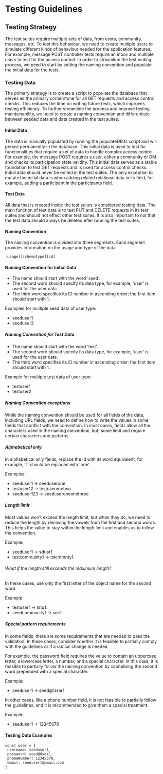 # Testing Guidelines

## Testing Strategy

The test suites require multiple sets of data, from users, community, messages, etc. To test this behaviour, we need to create multiple users to simulate different kinds of behaviour needed for the application features. For example, message POST controller tests require an inbox and multiple users to test for the access control. In order to streamline the test writing process, we need to start by setting the naming convention and populate the initial data for the tests.

### Testing Data

The primary strategy is to create a script to populate the database that serves as the primary cornerstone for all GET requests and access control checks. This reduces the time on writing future tests, which improves testing efficiency. To further streamline the process and improve testing maintainability, we need to create a naming convention and differentiate between seeded data and data created in the test suites.

#### Initial Data

The data is manually populated by running the populateDB.ts script and will persist permanently in the database. This initial data is used to test for functionalities that require a set of data to handle complex access control. For example, the message POST requires a user, either a community or DM and checks its participation state validity. This initial data serves as a stable foundation to test GET requests and is used for access control checks. Initial data should never be edited in the test suites. The only exception to mutate the initial data is when adding related relational data in its field, for example, adding a participant in the participants field.

#### Test Data

All data that is created inside the test suites is considered testing data. The main function of test data is to test PUT and DELETE requests in its test suites and should not effect other test suites. It is also important to not that the test data should always be deleted efter running the test suites.

#### Naming Convention

The naming convention is divided into three segments. Each segment provides information on the usage and type of the data.

`[usage][schematype][id]`

#### Naming Convention for Initial Data

- The name should start with the word 'seed'.
- The second word should specify its data type, for example, 'user' is used for the user data.
- The third word specifies its ID number in ascending order; the first item should start with 1.

Examples for multiple seed data of user type:

- seeduser1
- seeduser2

##### Naming Convention for Test Data

- The name should start with the word 'test'.
- The second word should specify its data type, for example, 'user' is used for the user data.
- The third word specifies its ID number in ascending order; the first item should start with 1.

Example for multiple test data of user type:

- testuser1
- testuser2

##### Naming Convention exceptions

While the naming convention should be used for all fields of the data, including URL fields, we need to define how to write the values in some fields that conflict with the convention. In most cases, fields allow all the characters used in the naming convention, but, some limit and require certain characters and patterns.

##### Alphabetical only

In alphabetical only fields, replace the id with its word equivalent, for example, '1' should be replaced with 'one'.

Examples:

- seeduser1 -> seeduserone
- testuser12 -> testuseronetwo
- seeduser123 -> seeduseroneonethree

##### Length limit

Most values won't exceed the length limit, but when they do, we need to reduce the length by removing the vowels from the first and second words. This helps the value to stay within the length limit and enables us to follow the convention.

Example:

- seeduser1 -> sdusr1.
- testcommunity1 -> tstcmmnty1.

###### What if the length still exceeds the maximum length?

In these cases, use only the first letter of the object name for the second word.

Example

- testuser1 -> tstu1.
- seedcommunity1 -> sdc1.

##### Special pattern requirements

In some fields, there are some requirements that are needed to pass the validation. In these cases, consider whether it is feasible to partially comply with the guidelines or if a radical change is needed.

For example, the password field requires the value to contain an uppercase letter, a lowercase letter, a number, and a special character. In this case, it is feasible to partially follow the naming convention by capitalising the second word prepended with a special character.

Example:

- seeduser1 -> seed@User1

In other cases, like a phone number field, it is not feasible to partially follow the guidelines, and it is recommended to give them a special treatment.

Example:

- seeduser1 -> 12345678

#### Testing Data Examples

```
const user = {
 username: seeduser1,
 password: seed@User1,
 phoneNumber: 12345678,
 email: seeduser1@email.com
}
```
